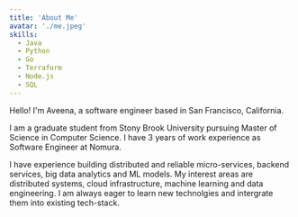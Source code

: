 ```yaml
---
title: 'About Me'
avatar: './me.jpeg'
skills:
  - Java
  - Python
  - Go
  - Terraform
  - Node.js
  - SQL
---
```


Hello! I'm Aveena, a software engineer based in San Francisco, California.

I am a graduate student from Stony Brook University pursuing Master of Science in Computer Science. I have 3 years of work experience as Software Engineer at Nomura.

I have experience building distributed and reliable micro-services, backend services, big data analytics and ML models. My interest areas are distributed systems, cloud infrastructure, machine learning and data engineering. I am always eager to learn new technolgies and intergrate them into existing tech-stack.
